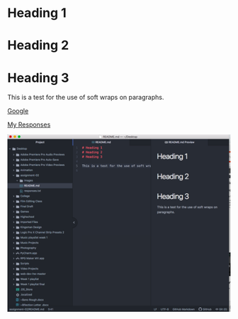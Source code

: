 # Heading 1
# Heading 2
# Heading 3

This is a test for the use of soft wraps on paragraphs.

[Google](https://www.google.com/)

[My Responses](./responses.txt)

![My Screenshot](./images/screenshot.png)
